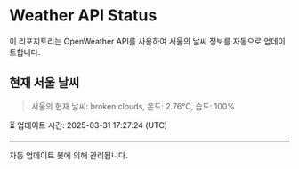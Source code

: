 
# Weather API Status

이 리포지토리는 OpenWeather API를 사용하여 서울의 날씨 정보를 자동으로 업데이트합니다.

## 현재 서울 날씨
> 서울의 현재 날씨: broken clouds, 온도: 2.76°C, 습도: 100%

⏳ 업데이트 시간: 2025-03-31 17:27:24 (UTC)

---
자동 업데이트 봇에 의해 관리됩니다.

